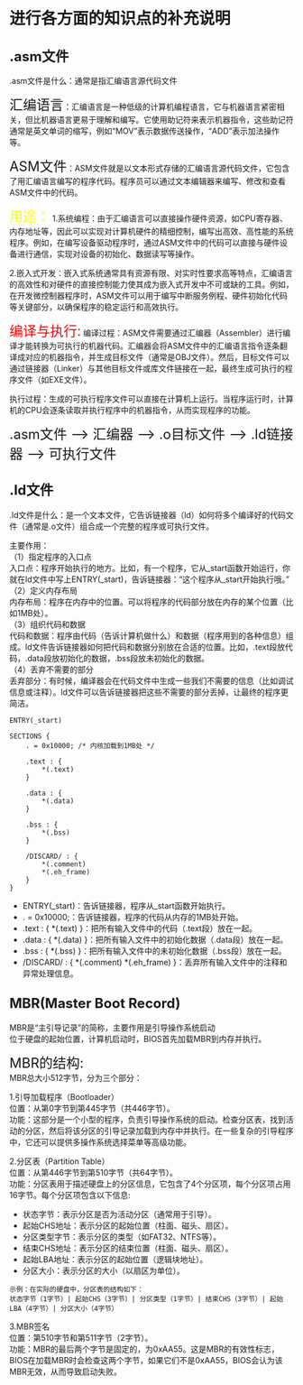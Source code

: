 # 进行各方面的知识点的补充说明

## <font size =5>.asm文件</font>
.asm文件是什么：通常是指汇编语言源代码文件


<font size=5>汇编语言</font>：汇编语言是一种低级的计算机编程语言，它与机器语言紧密相关，但比机器语言更易于理解和编写。它使用助记符来表示机器指令，这些助记符通常是英文单词的缩写，例如“MOV”表示数据传送操作，“ADD”表示加法操作等。

<font size=5>ASM文件</font>：ASM文件就是以文本形式存储的汇编语言源代码文件，它包含了用汇编语言编写的程序代码。程序员可以通过文本编辑器来编写、修改和查看ASM文件中的代码。

<font color= yellow size=5>用途：</font>
1.系统编程：由于汇编语言可以直接操作硬件资源，如CPU寄存器、内存地址等，因此可以实现对计算机硬件的精细控制，编写出高效、高性能的系统程序。例如，在编写设备驱动程序时，通过ASM文件中的代码可以直接与硬件设备进行通信，实现对设备的初始化、数据读写等操作。<br>

2.嵌入式开发：嵌入式系统通常具有资源有限、对实时性要求高等特点，汇编语言的高效性和对硬件的直接控制能力使其成为嵌入式开发中不可或缺的工具。例如，在开发微控制器程序时，ASM文件可以用于编写中断服务例程、硬件初始化代码等关键部分，以确保程序的稳定运行和高效执行。

<font color=red size=5>编译与执行:</font>
编译过程：ASM文件需要通过汇编器（Assembler）进行编译才能转换为可执行的机器代码。汇编器会将ASM文件中的汇编语言指令逐条翻译成对应的机器指令，并生成目标文件（通常是OBJ文件）。然后，目标文件可以通过链接器（Linker）与其他目标文件或库文件链接在一起，最终生成可执行的程序文件（如EXE文件）。

执行过程：生成的可执行程序文件可以直接在计算机上运行。当程序运行时，计算机的CPU会逐条读取并执行程序中的机器指令，从而实现程序的功能。


<font size=5>.asm文件 --> 汇编器 --> .o目标文件 --> .ld链接器 --> 可执行文件</font>




## <font size=5>.ld文件</font>
.ld文件是什么：是一个文本文件，它告诉链接器（ld）如何将多个编译好的代码文件（通常是.o文件）组合成一个完整的程序或可执行文件。<br>

主要作用：<br>
（1）指定程序的入口点<br>
入口点：程序开始执行的地方。比如，有一个程序，它从_start函数开始运行，你就在ld文件中写上ENTRY(_start)，告诉链接器：“这个程序从_start开始执行哦。”<br>
（2）定义内存布局<br>
内存布局：程序在内存中的位置。可以将程序的代码部分放在内存的某个位置（比如1MB处）。<br>
（3）组织代码和数据<br>
代码和数据：程序由代码（告诉计算机做什么）和数据（程序用到的各种信息）组成。ld文件告诉链接器如何把代码和数据分别放在合适的位置。比如，.text段放代码，.data段放初始化的数据，.bss段放未初始化的数据。<br>
（4）丢弃不需要的部分<br>
丢弃部分：有时候，编译器会在代码文件中生成一些我们不需要的信息（比如调试信息或注释）。ld文件可以告诉链接器把这些不需要的部分丢掉，让最终的程序更简洁。<br>
```ld
ENTRY(_start)

SECTIONS {
    . = 0x10000; /* 内核加载到1MB处 */
    
    .text : {
        *(.text)
    }
    
    .data : {
        *(.data)
    }
    
    .bss : {
        *(.bss)
    }
    
    /DISCARD/ : {
        *(.comment)
        *(.eh_frame)
    }
}

```
- ENTRY(_start)：告诉链接器，程序从_start函数开始执行。
- . = 0x10000;：告诉链接器，程序的代码从内存的1MB处开始。
- .text : { *(.text) }：把所有输入文件中的代码（.text段）放在一起。
- .data : { *(.data) }：把所有输入文件中的初始化数据（.data段）放在一起。
- .bss : { *(.bss) }：把所有输入文件中的未初始化数据（.bss段）放在一起。
- /DISCARD/ : { *(.comment) *(.eh_frame) }：丢弃所有输入文件中的注释和异常处理信息。

## <font size=5>MBR(Master Boot Record)</font>
MBR是“主引导记录”的简称，主要作用是引导操作系统启动<br>
位于硬盘的起始位置，计算机启动时，BIOS首先加载MBR到内存并执行。  

<font size=5>MBR的结构:</font><br>
MBR总大小512字节，分为三个部分：<br>

1.引导加载程序（Bootloader）<br>
位置：从第0字节到第445字节（共446字节）。<br>
功能：这部分是一个小型的程序，负责引导操作系统的启动。检查分区表，找到活动的分区，然后将该分区的引导记录加载到内存中并执行。在一些复杂的引导程序中，它还可以提供多操作系统选择菜单等高级功能。<br>


2.分区表（Partition Table）<br>
位置：从第446字节到第510字节（共64字节）。<br>
功能：分区表用于描述硬盘上的分区信息，它包含了4个分区项，每个分区项占用16字节。每个分区项包含以下信息:
- 状态字节：表示分区是否为活动分区（通常用于引导）。<br>
- 起始CHS地址：表示分区的起始位置（柱面、磁头、扇区）。<br>
- 分区类型字节：表示分区的类型（如FAT32、NTFS等）。<br>
- 结束CHS地址：表示分区的结束位置（柱面、磁头、扇区）。<br>
- 起始LBA地址：表示分区的起始位置（逻辑块地址）。<br>
- 分区大小：表示分区的大小（以扇区为单位）。<br>
```plaintest
示例：在实际的硬盘中，分区表的结构如下：
状态字节（1字节）| 起始CHS（3字节）| 分区类型（1字节）| 结束CHS（3字节）| 起始LBA（4字节）| 分区大小（4字节）
```

3.MBR签名<br>
位置：第510字节和第511字节（2字节）。<br>
功能：MBR的最后两个字节是固定的，为0xAA55。这是MBR的有效性标志，BIOS在加载MBR时会检查这两个字节，如果它们不是0xAA55，BIOS会认为该MBR无效，从而导致启动失败。